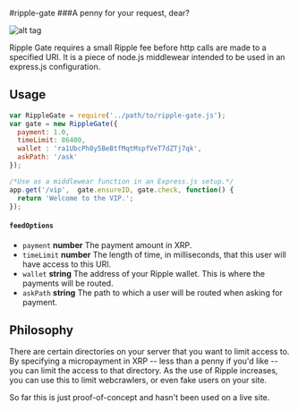 #ripple-gate
###A penny for your request, dear?

![alt tag](https://raw.github.com/vogtb/ripple-gate/master/img/header_img.png)

Ripple Gate requires a small Ripple fee before http calls are made to a specified URI. It is a piece of node.js middlewear intended to be used in an express.js configuration.

##  Usage

```js
var RippleGate = require('../path/to/ripple-gate.js');
var gate = new RippleGate({
  payment: 1.0,
  timeLimit: 86400,
  wallet : 'ra1UbcPh8y5BeBtfMqtMspfVeT7dZTj7qk',
  askPath: '/ask'
});

/*Use as a middlewear function in an Express.js setup.*/
app.get('/vip',  gate.ensureID, gate.check, function() {
  return 'Welcome to the VIP.';
});
```

#### `feedOptions`

 * `payment` **number** The payment amount in XRP.
 * `timeLimit` **number** The length of time, in milliseconds, that this user will have access to this URI.
 * `wallet` **string** The address of your Ripple wallet. This is where the payments will be routed.
 * `askPath` **string** The path to which a user will be routed when asking for payment.


##  Philosophy
There are certain directories on your server that you want to limit access to. By specifying a micropayment in XRP -- less than a penny if you'd like -- you can limit the access to that directory. As the use of Ripple increases, you can use this to limit webcrawlers, or even fake users on your site.

So far this is just proof-of-concept and hasn't been used on a live site.
